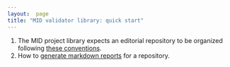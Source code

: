 ```yaml
---
layout:  page
title: "MID validator library: quick start"
---
```




1.  The MID project library expects an editorial repository to be organized following [these conventions](../edrepo).
2.  How to [generate markdown reports](reports) for a repository.
